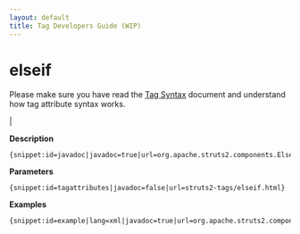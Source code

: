 ```yaml
---
layout: default
title: Tag Developers Guide (WIP)
---
```


# elseif


Please make sure you have read the [Tag Syntax](#PAGE_13927) document and understand how tag attribute syntax works.

| 

__Description__



~~~~~~~
{snippet:id=javadoc|javadoc=true|url=org.apache.struts2.components.ElseIf}
~~~~~~~

__Parameters__



~~~~~~~
{snippet:id=tagattributes|javadoc=false|url=struts2-tags/elseif.html}
~~~~~~~

__Examples__



~~~~~~~
{snippet:id=example|lang=xml|javadoc=true|url=org.apache.struts2.components.ElseIf}
~~~~~~~
